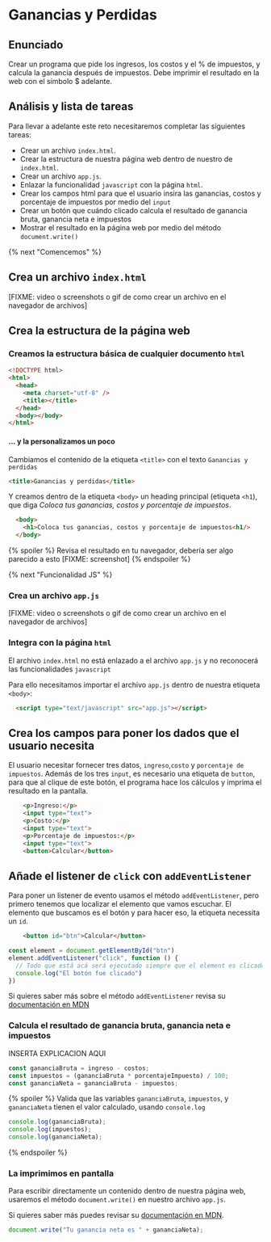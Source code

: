 # Ganancias y Perdidas

## Enunciado

Crear un programa que pide los ingresos, los costos y el % de impuestos,
y calcula la ganancia después de impuestos. Debe imprimir el resultado
en la web con el símbolo $ adelante.

## Análisis y lista de tareas

Para llevar a adelante este reto necesitaremos completar las siguientes tareas:

- Crear un archivo `index.html`.
- Crear la estructura de nuestra página web dentro de nuestro de `index.html`.
- Crear un archivo `app.js`.
- Enlazar la funcionalidad `javascript` con la página `html`.
- Crear los campos html para que el usuario insira las ganancias, costos
y porcentaje de impuestos por medio del `input`
- Crear un botón que cuándo clicado calcula el resultado de ganancia bruta, ganancia neta e impuestos
- Mostrar el resultado en la página web por medio del método `document.write()`

{% next "Comencemos" %}

## Crea un archivo `index.html`

[FIXME: video o screenshots o gif de como crear un archivo en el navegador de archivos]

## Crea la estructura de la página web

### Creamos la estructura básica de cualquier documento `html`

```html
<!DOCTYPE html>
<html>
  <head>
    <meta charset="utf-8" />
    <title></title>
  </head>
  <body></body>
</html>
```

#### ... y la personalizamos un poco

Cambiamos el contenido de la etiqueta `<title>` con
el texto `Ganancias y perdidas`

```html
<title>Ganancias y perdidas</title>
```

Y creamos dentro de la etiqueta `<body>` un heading principal (etiqueta `<h1`),
que diga _Coloca tus ganancias, costos y porcentaje de impuestos_.

```html
  <body>
    <h1>Coloca tus ganancias, costos y porcentaje de impuestos<h1/>
  </body>
```

{% spoiler %}
Revisa el resultado en tu navegador, debería ser algo parecido a esto
[FIXME: screenshot]
{% endspoiler %}

{% next "Funcionalidad JS" %}

### Crea un archivo `app.js`

[FIXME: video o screenshots o gif de como crear un archivo en el navegador de archivos]

### Integra con la página `html`

El archivo `index.html` no está enlazado a el archivo `app.js`
y no reconocerá las funcionalidades `javascript`

Para ello necesitamos importar el archivo `app.js` dentro de
nuestra etiqueta `<body>`:

```html
  <script type="text/javascript" src="app.js"></script>
```

## Crea los campos para poner los dados que el usuario necesita

El usuario necesitar fornecer tres datos, `ingreso`,`costo` y `porcentaje de impuestos`.
Además de los tres `input`, es necesario una etiqueta de `button`, para que al clique de
este botón, el programa hace los cálculos y imprima el resultado en la pantalla.

```html
    <p>Ingreso:</p>
    <input type="text">
    <p>Costo:</p>
    <input type="text">
    <p>Porcentaje de impuestos:</p>
    <input type="text">
    <button>Calcular</button>
```

## Añade el listener de `click` con `addEventListener`

Para poner un listener de evento usamos el método `addEventListener`, pero primero tenemos que localizar el elemento que
vamos escuchar. El elemento que buscamos es el botón y para hacer eso, la etiqueta necessita un `id`.

```html
    <button id="btn">Calcular</button>
```

```js
const element = document.getElementById("btn")
element.addEventListener("click", function () {
  // Todo que está acá será ejecutado siempre que el element es clicado.
  console.log("El botón fue clicado")
})
```

Si quieres saber más sobre el método `addEventListener` revisa su [documentación en MDN](https://developer.mozilla.org/es/docs/Web/API/EventTarget/addEventListener)

### Calcula el resultado de ganancia bruta, ganancia neta e impuestos

INSERTA EXPLICACION AQUI

```js
const gananciaBruta = ingreso - costos;
const impuestos = (gananciaBruta * porcentajeImpuesto) / 100;
const gananciaNeta = gananciaBruta - impuestos;
```

{% spoiler %}
Valida que las variables `gananciaBruta`, `impuestos`, y `gananciaNeta`
tienen el valor calculado, usando `console.log`

```js
console.log(gananciaBruta);
console.log(impuestos);
console.log(gananciaNeta);
```

{% endspoiler %}

### La imprimimos en pantalla

Para escribir directamente un contenido dentro de nuestra página web, usaremos
el método `document.write()` en nuestro archivo `app.js`.

Si quieres saber más puedes revisar su
[documentación en MDN](https://developer.mozilla.org/es/docs/Web/API/Document/write).

```js
document.write("Tu ganancia neta es " + gananciaNeta);
```
